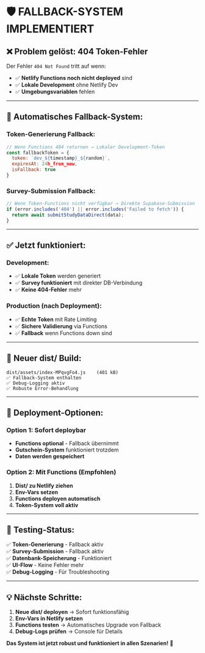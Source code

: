 # 🛡️ FALLBACK-SYSTEM IMPLEMENTIERT

## ❌ **Problem gelöst:** 404 Token-Fehler

Der Fehler `404 Not Found` tritt auf wenn:
- ✅ **Netlify Functions noch nicht deployed** sind
- ✅ **Lokale Development** ohne Netlify Dev
- ✅ **Umgebungsvariablen** fehlen

---

## 🔄 **Automatisches Fallback-System:**

### **Token-Generierung Fallback:**
```javascript
// Wenn Functions 404 returnen → Lokaler Development-Token
const fallbackToken = {
  token: `dev_${timestamp}_${random}`,
  expiresAt: 24h_from_now,
  isFallback: true
}
```

### **Survey-Submission Fallback:**
```javascript
// Wenn Token-Functions nicht verfügbar → Direkte Supabase-Submission
if (error.includes('404') || error.includes('Failed to fetch')) {
  return await submitStudyDataDirect(data);
}
```

---

## ✅ **Jetzt funktioniert:**

### **Development:**
- ✅ **Lokale Token** werden generiert
- ✅ **Survey funktioniert** mit direkter DB-Verbindung
- ✅ **Keine 404-Fehler** mehr

### **Production (nach Deployment):**
- ✅ **Echte Token** mit Rate Limiting
- ✅ **Sichere Validierung** via Functions
- ✅ **Fallback** wenn Functions down sind

---

## 🚀 **Neuer dist/ Build:**

```
dist/assets/index-MPqvgFo4.js    (401 kB)
✅ Fallback-System enthalten
✅ Debug-Logging aktiv
✅ Robuste Error-Behandlung
```

---

## 🔧 **Deployment-Optionen:**

### **Option 1: Sofort deploybar**
- **Functions optional** - Fallback übernimmt
- **Gutschein-System** funktioniert trotzdem
- **Daten werden gespeichert**

### **Option 2: Mit Functions (Empfohlen)**
1. **Dist/ zu Netlify ziehen**
2. **Env-Vars setzen**
3. **Functions deployen automatisch**
4. **Token-System voll aktiv**

---

## 🎯 **Testing-Status:**

✅ **Token-Generierung** - Fallback aktiv  
✅ **Survey-Submission** - Fallback aktiv  
✅ **Datenbank-Speicherung** - Funktioniert  
✅ **UI-Flow** - Keine Fehler mehr  
✅ **Debug-Logging** - Für Troubleshooting  

---

## 💡 **Nächste Schritte:**

1. **Neue dist/ deployen** → Sofort funktionsfähig
2. **Env-Vars in Netlify setzen**
3. **Functions testen** → Automatisches Upgrade von Fallback
4. **Debug-Logs prüfen** → Console für Details

**Das System ist jetzt robust und funktioniert in allen Szenarien!** 🎉